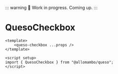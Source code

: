 ::: warning 🚧
Work in progress. Coming up.
:::

# QuesoCheckbox

```vue
<template>
    <queso-checkbox ...props />
</template>

<script setup>
import { QuesoCheckbox } from "@allomambo/queso";
</script>
```
